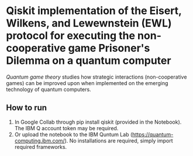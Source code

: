 # Qiskit implementation of the Eisert, Wilkens, and Lewewnstein (EWL) protocol for executing the non-cooperative game Prisoner's Dilemma on a quantum computer

*Quantum game theory* studies how strategic interactions (non-cooperative games) can be improved upon when implemented on the emerging technology of quantum computers. 

## How to run

1. In Google Collab through pip install qiskit (provided in the Notebook). The IBM Q account token may be required. 
2. Or upload the notebook to the IBM Quntum Lab (https://quantum-computing.ibm.com/). No installations are required, simply import required frameworks.
